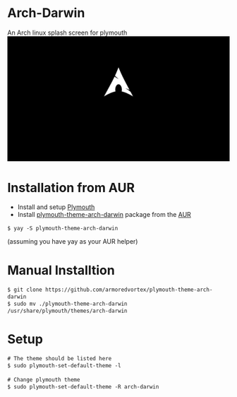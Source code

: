 # **Arch-Darwin**
An Arch linux splash screen for plymouth
<img src="./preview.gif" alt="arch-darwin">

# Installation from AUR
- Install and setup [Plymouth](https://wiki.archlinux.org/title/plymouth)
- Install [plymouth-theme-arch-darwin](https://aur.archlinux.org/packages/plymouth-theme-arch-darwin) package from the [AUR](https://aur.archlinux.org)
```
$ yay -S plymouth-theme-arch-darwin
```
(assuming you have yay as your AUR helper)

# Manual Installtion
```
$ git clone https://github.com/armoredvortex/plymouth-theme-arch-darwin
$ sudo mv ./plymouth-theme-arch-darwin /usr/share/plymouth/themes/arch-darwin
```
# Setup
```
# The theme should be listed here
$ sudo plymouth-set-default-theme -l

# Change plymouth theme
$ sudo plymouth-set-default-theme -R arch-darwin
```
